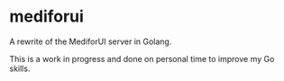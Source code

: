 # mediforui
A rewrite of the MediforUI server in Golang.

This is a work in progress and done on personal time to improve my Go skills.
